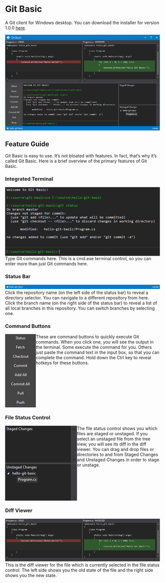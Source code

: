 # Git Basic
A Git client for Windows desktop. You can download the installer for version 1.0.0 [here](Released/v1.0.0/GitBasic.msi).

![Git Basic Screenshot](Documentation/Screenshots/GitBasicScreenshot.png?raw=true "Git Basic")

## Feature Guide
Git Basic is easy to use. It’s not bloated with features. In fact, that’s why it’s called Git Basic. Here is a brief overview of the primary features of Git Basic.

### Integrated Terminal
<img align="left" src="https://github.com/MattTheMan/git-basic/blob/develop/Documentation/Screenshots/Terminal.png">
Type Git commands here. This is a cmd.exe terminal control, so you can enter more than just Git commands here.
<br clear="left">

### Status Bar
<img src="https://github.com/MattTheMan/git-basic/blob/develop/Documentation/Screenshots/StatusBar.png">
Click the repository name (on the left side of the status bar) to reveal a directory selector. You can navigate to a different    repository from here. Click the branch name (on the right side of the status bar) to reveal a list of all local branches in this repository. You can switch branches by selecting one.
 
### Command Buttons
<img align="left" src="https://github.com/MattTheMan/git-basic/blob/develop/Documentation/Screenshots/CommandButtons.png">
These are command buttons to quickly execute Git commands. When you click one, you will see the output in the terminal. Some execute the command for you. Others just paste the command text in the input box, so that you can complete the command. Hold down the Ctrl key to reveal hotkeys for these buttons.
<br clear="left">

### File Status Control
<img align="left" src="https://github.com/MattTheMan/git-basic/blob/develop/Documentation/Screenshots/FileStatus.png">
The file status control shows you which files are staged or unstaged. If you select an unstaged file from the tree view, you will see its diff in the diff viewer. You can drag and drop files or directories to and from Staged Changes and Unstaged Changes in order to stage or unstage.
<br clear="left">

### Diff Viewer
<img src="https://github.com/MattTheMan/git-basic/blob/develop/Documentation/Screenshots/DiffViewer.png">
This is the diff viewer for the file which is currently selected in the file status control. The left side shows you the old state of the file and the right side shows you the new state.
